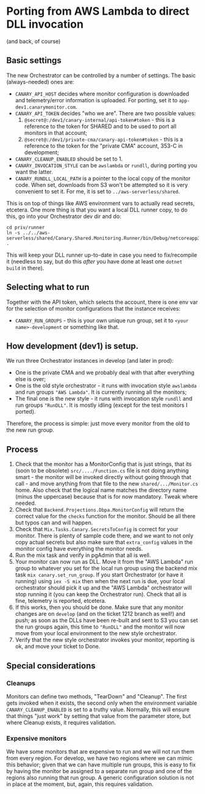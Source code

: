 # Porting from AWS Lambda to direct DLL invocation

(and back, of course)

## Basic settings

The new Orchestrator can be controlled by a number of settings. The basic (always-needed) ones
are:

* `CANARY_API_HOST` decides where monitor configuration is downloaded and telemetry/error information is uploaded. For porting,
  set it to `app-dev1.canarymonitor.com`.
* `CANARY_API_TOKEN` decides "who we are". There are two possible values:
  1. `@secret@:/dev1/canary-internal/api-token#token` - this is a reference to the token for SHARED and to be used to port
     all monitors in that account;
  2. `@secret@:/dev1/private-cma/canary-api-token#token` - this is a reference to the token for the "private CMA" account,
     353-C in development;
* `CANARY_CLEANUP_ENABLED` should be set to 1.
* `CANARY_INVOCATION_STYLE` can be `awslambda` or `rundll`, during porting you want the latter.
* `CANARY_RUNDLL_LOCAL_PATH` is a pointer to the local copy of the monitor code. When set, downloads from S3 won't be attempted
  so it is very convenient to set it. For me, it is set to `../aws-serverless/shared`.

This is on top of things like AWS environment vars to actually read secrets, etcetera. One more thing is that you want a local
DLL runner copy, to do this, go into your Orchestrator dev dir and do:

    cd priv/runner
    ln -s ../../aws-serverless/shared/Canary.Shared.Monitoring.Runner/bin/Debug/netcoreapp3.1/* .

This will keep your DLL runner up-to-date in case you need to fix/recompile it (needless to say, but do this _after_ you have
done at least one `dotnet build` in there).

## Selecting what to run

Together with the API token, which selects the account, there is one env var for the selection of monitor configurations that
the instance receives:

* `CANARY_RUN_GROUPS` - this is your own unique run group, set it to `<your name>-development` or something like that.

## How development (dev1) is setup.

We run three Orchestrator instances in develop (and later in prod):

* One is the private CMA and we probably deal with that after everything else is over;
* One is the old style orchestrator - it runs with invocation style `awslambda` and run groups `"AWS Lambda"`. It is currently
  running all the monitors;
* The final one is the new style - it runs with invocation style `rundll` and run groups `"RunDLL"`. It is mostly idling (except
  for the test monitors I ported).

Therefore, the process is simple: just move every monitor from the old to the new run group.

## Process

1. Check that the monitor has a MonitorConfig that is just strings, that its (soon to be obsolete) `src/..../Function.cs` file is not
   doing anything smart - the monitor will be invoked directly without going through that call - and move anything from that file
   to the new `shared/.../Monitor.cs` home. Also check that the logical name matches the directory name (minus the uppercase) because
   that is for now mandatory. Tweak where needed.
1. Check that `Backend.Projections.Dbpa.MonitorConfig` will return the correct value for the `checks` function for the monitor. Should
   be all there but typos can and will happen.
1. Check that `Mix.Tasks.Canary.SecretsToConfig` is correct for your monitor. There is plenty of sample code there, and we want to not
   only copy actual secrets but also make sure that `extra_config` values in the monitor config have everything the monitor needs.
1. Run the mix task and verify in pgAdmin that all is well.
1. Your monitor can now run as DLL. Move it from the "AWS Lambda" run group to whatever you set for the local run group using the
   backend mix task `mix canary.set_run_group`. If you start Orchestrator (or have it running) using `iex -S mix` then when the next
   run is due, your local orchestrator should pick it up and the "AWS Lambda" orchestrator will stop running it (you can keep the
   Orchestrator run). Check that all is fine, telemetry is reported, etcetera.
1. If this works, then you should be done. Make sure that any monitor changes are on `develop` (and on the ticket 1212 branch as well!)
   and push; as soon as the DLLs have been re-built and sent to S3 you can set the run groups again, this time to `"RunDLL"` and the
   monitor will now move from your local environment to the new style orchestrator.
1. Verify that the new style orchestrator invokes your monitor, reporting is ok, and move your ticket to Done.

## Special considerations

### Cleanups

Monitors can define two methods, "TearDown" and "Cleanup". The first gets invoked when it exists, the second only when the
environment variable `CANARY_CLEANUP_ENABLED` is set to a truthy value. Normally, this will ensure that things "just work"
by setting that value from the parameter store, but where Cleanup exists, it requires validation.

### Expensive monitors

We have some monitors that are expensive to run and we will not run them from every region. For develop, we have two regions
where we can mimic this behavior; given that we can have multiple run groups, this is easy to fix by having the monitor be
assigned to a separate run group and one of the regions also running that run group. A generic configuration solution is not
in place at the moment, but, again, this requires validation.
